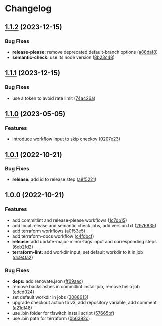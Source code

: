 # Changelog

## [1.1.2](https://github.com/padok-team/github-workflows/compare/v1.1.1...v1.1.2) (2023-12-15)


### Bug Fixes

* **release-please:** remove deprecated default-branch options ([a88daf8](https://github.com/padok-team/github-workflows/commit/a88daf8659416e9a74927a51a5c3c40e876819a9))
* **semantic-check:** use lts node version ([8b23c48](https://github.com/padok-team/github-workflows/commit/8b23c4810a8f1f4df91ad8b1e749d2117f468a90))

## [1.1.1](https://github.com/padok-team/github-workflows/compare/v1.1.0...v1.1.1) (2023-12-15)


### Bug Fixes

* use a token to avoid rate limit ([74a426a](https://github.com/padok-team/github-workflows/commit/74a426a3ef29a0ade0cbacdaff9a6ae47042d29d))

## [1.1.0](https://github.com/padok-team/github-workflows/compare/v1.0.1...v1.1.0) (2023-05-05)


### Features

* introduce workflow input to skip checkov ([0207e23](https://github.com/padok-team/github-workflows/commit/0207e234fda0462142a90e17d57bce86ec48d854))

## [1.0.1](https://github.com/padok-team/github-workflows/compare/v1.0.0...v1.0.1) (2022-10-21)


### Bug Fixes

* **release:** add id to release step ([a8f5221](https://github.com/padok-team/github-workflows/commit/a8f522192c62676c1104a3f92de831cc40ebc85b))

## 1.0.0 (2022-10-21)


### Features

* add commitlint and release-please workflows ([1c7db15](https://github.com/padok-team/github-workflows/commit/1c7db15b71ae777f930879125c1e5732b7b60645))
* add local release and semantic check jobs, add version.txt ([2976835](https://github.com/padok-team/github-workflows/commit/2976835c0c9850e92295898dc7259b3a59bf1ad0))
* add terraform workflows ([a0f53e5](https://github.com/padok-team/github-workflows/commit/a0f53e504125e2420a60236aa310d087ee391e80))
* add terraform-docs workflow ([c4fdbcf](https://github.com/padok-team/github-workflows/commit/c4fdbcf061193d62d43f21d91de52773e0a879fd))
* **release:** add update-major-minor-tags input and corresponding steps ([6eb2fd2](https://github.com/padok-team/github-workflows/commit/6eb2fd29dbc3c9453ec564176c9394f1436921f5))
* **terraform-lint:** add workdir input, set default workdir to it in job ([dc94fa2](https://github.com/padok-team/github-workflows/commit/dc94fa21f06a9aa9307bdc64d195ad300b46c0f2))


### Bug Fixes

* **deps:** add renovate.json ([ff09aac](https://github.com/padok-team/github-workflows/commit/ff09aac71ad8d871386805fb1ff2badde0fb6082))
* remove backslashes in commitlint install job, remove hello job ([edcd024](https://github.com/padok-team/github-workflows/commit/edcd0244ca2ec6659c66c3dd6ee883c6ada91f62))
* set default workdir in jobs ([3088613](https://github.com/padok-team/github-workflows/commit/3088613f5fee92e44f5700364d99f27b838e55a6))
* upgrade checkout action to v3, add repository variable, add comment ([a21df48](https://github.com/padok-team/github-workflows/commit/a21df485a8333aa4f183ef67cc1843c091ab8ffc))
* use .bin folder for tfswitch install script ([57665bf](https://github.com/padok-team/github-workflows/commit/57665bfd6ad6e806ae8ca635aea66e733c6f45db))
* use .bin path for terraform ([0b6392c](https://github.com/padok-team/github-workflows/commit/0b6392cbd0d251be32cc607d9eb878fef5247fc0))
